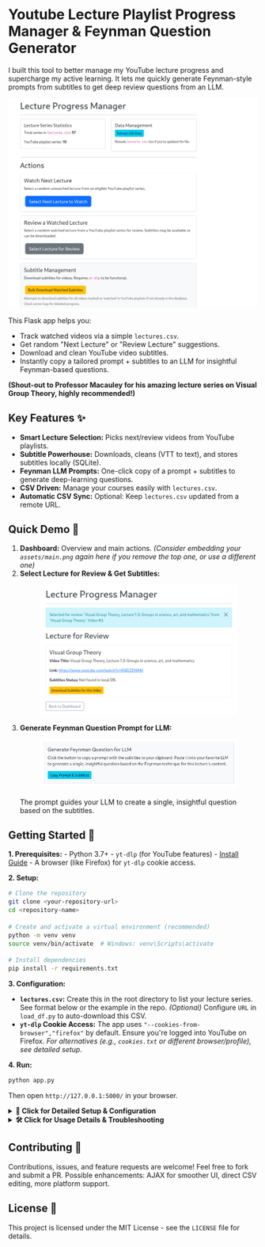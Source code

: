 # Youtube Lecture Playlist Progress Manager & Feynman Question Generator

I built this tool to better manage my YouTube lecture progress and supercharge my active learning. It lets me quickly generate Feynman-style prompts from subtitles to get deep review questions from an LLM.


<p align="center">
  <img src="assets/main.png" alt="Main Dashboard View" width="600"/>
</p>

This Flask app helps you:
- Track watched videos via a simple `lectures.csv`.
- Get random "Next Lecture" or "Review Lecture" suggestions.
- Download and clean YouTube video subtitles.
- Instantly copy a tailored prompt + subtitles to an LLM for insightful Feynman-based questions.

**(Shout-out to Professor Macauley for his amazing lecture series on Visual Group Theory, highly recommended!)**

## Key Features ✨

*   **Smart Lecture Selection:** Picks next/review videos from YouTube playlists.
*   **Subtitle Powerhouse:** Downloads, cleans (VTT to text), and stores subtitles locally (SQLite).
*   **Feynman LLM Prompts:** One-click copy of a prompt + subtitles to generate deep-learning questions.
*   **CSV Driven:** Manage your courses easily with `lectures.csv`.
*   **Automatic CSV Sync:** Optional: Keep `lectures.csv` updated from a remote URL.

## Quick Demo 🚀

1.  **Dashboard:** Overview and main actions.
    *(Consider embedding your `assets/main.png` again here if you remove the top one, or use a different one)*
2.  **Select Lecture for Review & Get Subtitles:**
    <p align="center"><img src="assets/review_lecture.png" alt="Lecture Display for Review" width="400"/></p>
3.  **Generate Feynman Question Prompt for LLM:**
    <p align="center"><img src="assets/create_feynman.png" alt="Copying Feynman Prompt to Clipboard" width="400"/></p>
    The prompt guides your LLM to create a single, insightful question based on the subtitles.

## Getting Started 🏁

**1. Prerequisites:**
    - Python 3.7+
    - `yt-dlp` (for YouTube features) - [Install Guide](https://github.com/yt-dlp/yt-dlp#installation)
    - A browser (like Firefox) for `yt-dlp` cookie access.

**2. Setup:**
   ```bash
   # Clone the repository
   git clone <your-repository-url>
   cd <repository-name>

   # Create and activate a virtual environment (recommended)
   python -m venv venv
   source venv/bin/activate  # Windows: venv\Scripts\activate

   # Install dependencies
   pip install -r requirements.txt
   ```

**3. Configuration:**
   - **`lectures.csv`:** Create this in the root directory to list your lecture series. See format below or the example in the repo.
     *(Optional)* Configure `URL` in `load_df.py` to auto-download this CSV.
   - **`yt-dlp` Cookie Access:**
     The app uses `"--cookies-from-browser","firefox"` by default. Ensure you're logged into YouTube on Firefox.
     *For alternatives (e.g., `cookies.txt` or different browser/profile), see detailed setup.*

**4. Run:**
   ```bash
   python app.py
   ```
   Then open `http://127.0.0.1:5000/` in your browser.

<details>
<summary><strong>📄 Click for Detailed Setup & Configuration</strong></summary>

---

### `lectures.csv` Format

Your `lectures.csv` should have at least these columns:
-   `Lecture Series`: Name of the series.
-   `Current`: Number of videos watched.
-   `Total`: Total videos in the series.
-   `Playlist URL`: Full YouTube playlist URL.

Example:
```csv
Lecture Series,Current,Total,Playlist URL
Advanced Quantum Physics,0,35,https://www.youtube.com/playlist?list=PLxxxxxxxxx
```

### `load_df.py` Configuration (Automatic CSV Download)

If you want `lectures.csv` to be downloaded from a URL (e.g., a published Google Sheet):
1.  Open `load_df.py`.
2.  Set the `URL` variable: `URL = "YOUR_DIRECT_CSV_DOWNLOAD_LINK_HERE"`

### `yt-dlp` Cookie Access Details

`yt-dlp` needs YouTube cookies for full access (e.g., private/age-restricted content).
The default is `"--cookies-from-browser","firefox"` in `lecture_manager_core.py`.

-   **Firefox Profile:** If not using the default/most recent Firefox profile, you might need to specify the path: `"--cookies-from-browser", "firefox:/path/to/your/firefox/profile"`.
-   **Using `cookies.txt` (Alternative):**
    1.  Use a browser extension (e.g., "Get cookies.txt LOCALLY") to export YouTube cookies as `cookies.txt` to the project root.
    2.  In `lecture_manager_core.py`, change `"--cookies-from-browser","firefox",` to `"--cookies", "cookies.txt",` in `get_playlist_videos_yt_dlp` and `download_subtitles_yt_dlp`.

### Database
The `lecture_subtitles.db` (SQLite) is created automatically.

---
</details>

<details>
<summary><strong>🛠️ Click for Usage Details & Troubleshooting</strong></summary>

---

### How to Use

-   **Dashboard:** Main navigation.
-   **Refresh CSV Data:** Reloads/re-downloads `lectures.csv`.
-   **Select Next Lecture to Watch:** Get a new unwatched video suggestion.
-   **Select Lecture for Review:** Get a random watched video. Download subtitles if needed.
-   **Copy Prompt & Subtitles:** If subtitles are shown, click to copy the Feynman prompt + text for your LLM.
-   **Bulk Download Watched Subtitles:** Downloads subtitles for all 'watched' videos.

### Customizing the LLM Prompt
The default Feynman prompt is in `templates/lecture_display.html` (in the `<textarea>`). Modify it to change LLM instructions.

### Troubleshooting Common Issues

-   **`yt-dlp` not found/working:**
    -   Ensure `yt-dlp` is installed and in your system's PATH.
    -   Verify `YT_DLP_PATH` in `lecture_manager_core.py`.
-   **Subtitle download failures:**
    -   Check `yt-dlp` cookie setup (Firefox login, profile, or `cookies.txt`).
    -   The video might not have English subtitles.
    -   Update `yt-dlp`: `yt-dlp -U`.
    -   Check Flask console logs for `yt-dlp` errors.
-   **CSV errors:**
    -   Ensure `lectures.csv` exists (or `load_df.py` is set up) and has correct format/columns.

---
</details>

## Contributing 🤝

Contributions, issues, and feature requests are welcome! Feel free to fork and submit a PR.
Possible enhancements: AJAX for smoother UI, direct CSV editing, more platform support.

## License 📜

This project is licensed under the MIT License - see the `LICENSE` file for details.

